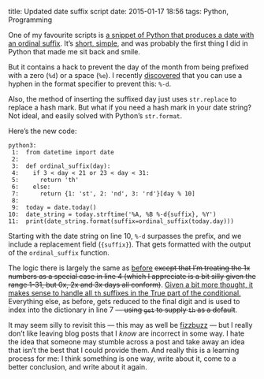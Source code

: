 title: Updated date suffix script
date: 2015-01-17 18:56
tags: Python, Programming

One of my favourite scripts is [a snippet of Python that produces a date with an ordinal suffix][suffixes]. It’s [short, simple][good_code], and was probably the first thing I did in Python that made me sit back and smile.

[suffixes]: /2013/10/date-suffixes-in-python/
[good_code]: http://stilldrinking.org/programming-sucks

But it contains a hack to prevent the day of the month from being prefixed with a zero (`%d`) or a space (`%e`). I recently [discovered][drang] that you can use a hyphen in the format specifier to prevent this: `%-d`.

[drang]: http://www.leancrew.com/all-this/2013/02/new-flexible-timestamps-in-drafts/

Also, the method of inserting the suffixed day just uses `str.replace` to replace a hash mark. But what if you need a hash mark in your date string? Not ideal, and easily solved with Python’s `str.format`.

Here’s the new code:

    python3:
     1:  from datetime import date
     2:  
     3:  def ordinal_suffix(day):
     4:    if 3 < day < 21 or 23 < day < 31:
     5:      return 'th'
     6:    else:
     7:      return {1: 'st', 2: 'nd', 3: 'rd'}[day % 10]
     8:  
     9:  today = date.today()
    10:  date_string = today.strftime('%A, %B %-d{suffix}, %Y')
    11:  print(date_string.format(suffix=ordinal_suffix(today.day)))

Starting with the date string on line 10, `%-d` surpasses the prefix, and we include a replacement field (`{suffix}`). That gets formatted with the output of the `ordinal_suffix` function.

The logic there is largely the same as [before][suffixes] <del datetime="2015-01-17">except that I’m treating the 1x numbers as a special case in line 4 (which I appreciate is a bit silly given the range 1-31, but 0x, 2x and 3x days all conform)</del>. <ins datetime="2015-01-17">Given a bit more thought, it makes sense to handle all `th` suffixes in the True part of the conditional.</ins> Everything else, as before, gets reduced to the final digit and is used to index into the dictionary in line 7 <del datetime="2015-01-17">— using `get` to supply `th` as a default</del>.

It may seem silly to revisit this — this may as well be [fizzbuzz][] — but I really don’t like leaving blog posts that I *know* are incorrect in some way. I hate the idea that someone may stumble across a post and take away an idea that isn’t the best that I could provide them. And really this is a learning process for me: I think something is one way, write about it, come to a better conclusion, and write about it again.

[fizzbuzz]: https://en.wikipedia.org/wiki/Fizz_buzz
